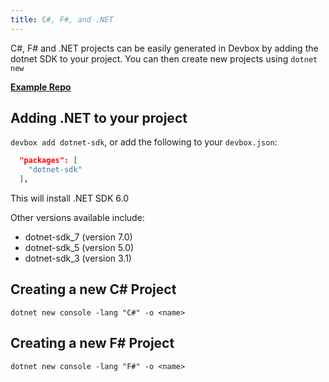 ```yaml
---
title: C#, F#, and .NET
---
```


C#, F# and .NET projects can be easily generated in Devbox by adding the dotnet SDK to your project. You can then create new projects using `dotnet new`

[**Example Repo**](https://github.com/jetpack-io/devbox-examples/tree/main/development/csharp)

## Adding .NET to your project

`devbox add dotnet-sdk`, or add the following to your `devbox.json`:

```json
  "packages": [
    "dotnet-sdk"
  ],
```
This will install .NET SDK 6.0

Other versions available include: 

* dotnet-sdk_7 (version 7.0)
* dotnet-sdk_5 (version 5.0)
* dotnet-sdk_3 (version 3.1)

## Creating a new C# Project

`dotnet new console -lang "C#" -o <name>`

## Creating a new F# Project

`dotnet new console -lang "F#" -o <name>`